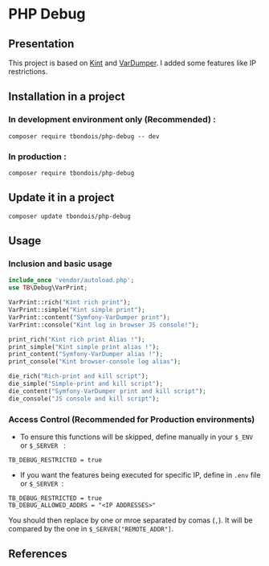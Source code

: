 PHP Debug
===================

Presentation
---------------

This project is based on [Kint][1] and [VarDumper][2]. I added some features like IP restrictions. 

Installation in a project
---------------

### In development environment only (Recommended) :

```
composer require tbondois/php-debug -- dev
```

### In production :

```
composer require tbondois/php-debug
```


Update it  in a project
---------------

```
composer update tbondois/php-debug
```

Usage
---------------


### Inclusion and basic usage 

```php
include_once 'vendor/autoload.php';
use TB\Debug\VarPrint;

VarPrint::rich("Kint rich print");
VarPrint::simple("Kint simple print");
VarPrint::content("Symfony-VarDumper print");
VarPrint::console("Kint log in browser JS console!");

print_rich("Kint rich print Alias !");
print_simple("Kint simple print alias !");
print_content("Symfony-VarDumper alias !");
print_console("Kint browser-console log alias");

die_rich("Rich-print and kill script");
die_simple("Simple-print and kill script");
die_content("Symfony-VarDumper print and kill script");
die_console("JS console and kill script");
```


### Access Control (Recommended for Production environments)

- To ensure this functions will be skipped, define manually in your `$_ENV` or `$_SERVER ` :

```
TB_DEBUG_RESTRICTED = true
```

- If you want the features being executed for specific IP, define in `.env` file or `$_SERVER `:
```
TB_DEBUG_RESTRICTED = true
TB_DEBUG_ALLOWED_ADDRS = "<IP ADDRESSES>"
```


You should then replace <IP ADDRESSES> by one or mroe separated by comas (`,`). It will be compared by the one in `$_SERVER["REMOTE_ADDR"]`.



References
---------------

[1]: https://kint-php.github.io/kint/
[2]: https://symfony.com/doc/current/components/var_dumper.html
